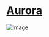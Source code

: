 # [Aurora](https://donpsabance.github.io/Aurora/)

![Image](https://github.com/donpsabance/Aurora/blob/master/screenshot.png)
